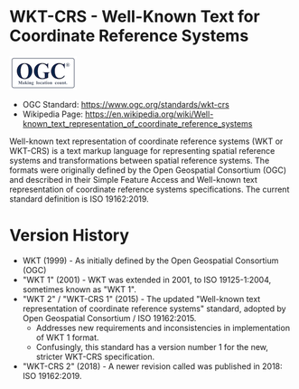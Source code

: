 # WKT-CRS - Well-Known Text for Coordinate Reference Systems

![ogc-logo](../../../images/logos/ogc-logo-60.png)

- OGC Standard: https://www.ogc.org/standards/wkt-crs
- Wikipedia Page: https://en.wikipedia.org/wiki/Well-known_text_representation_of_coordinate_reference_systems

Well-known text representation of coordinate reference systems (WKT or WKT-CRS) is a text markup language for representing spatial reference systems and transformations between spatial reference systems. The formats were originally defined by the Open Geospatial Consortium (OGC) and described in their Simple Feature Access and Well-known text representation of coordinate reference systems specifications. The current standard definition is ISO 19162:2019.

# Version History

- WKT (1999) - As initially defined by the Open Geospatial Consortium (OGC) 
- "WKT 1" (2001) - WKT was extended in 2001, to ISO 19125-1:2004, sometimes known as "WKT 1".
- "WKT 2" / "WKT-CRS 1" (2015) - The updated "Well-known text representation of coordinate reference systems" standard, adopted by Open Geospatial Consortium / ISO 19162:2015. 
  - Addresses new requirements and inconsistencies in implementation of WKT 1 format.
  - Confusingly, this standard has a version number 1 for the new, stricter WKT-CRS specification. 
- "WKT-CRS 2" (2018) - A newer revision called was published in 2018: ISO 19162:2019.